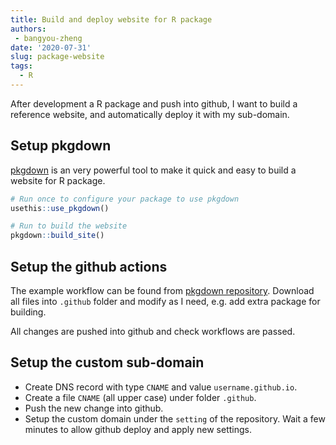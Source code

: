 ```yaml
---
title: Build and deploy website for R package 
authors: 
 - bangyou-zheng
date: '2020-07-31'
slug: package-website
tags:
  - R
---
```


After development a R package and push into github, I want to build a reference website, and automatically deploy it with my sub-domain.


## Setup pkgdown
[pkgdown](https://pkgdown.r-lib.org) is an very powerful tool to make it quick and easy to build a website for R package. 


```r
# Run once to configure your package to use pkgdown
usethis::use_pkgdown()

# Run to build the website
pkgdown::build_site()
```

## Setup the github actions

The example workflow can be found from [pkgdown repository](https://github.com/r-lib/pkgdown/tree/master/.github). Download all files into `.github` folder and modify as I need, e.g. add extra package for building. 

All changes are pushed into github and check workflows are passed.

## Setup the custom sub-domain

* Create DNS record with type `CNAME` and value `username.github.io`.
* Create a file `CNAME` (all upper case) under folder `.github`.
* Push the new change into github.
* Setup the custom domain under the `setting` of the repository. Wait a few minutes to allow github deploy and apply new settings.





